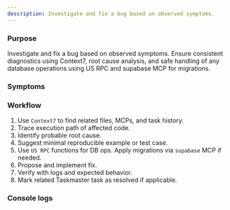 ```yaml
---
description: Investigate and fix a bug based on observed symptoms. 
---
```


### Purpose
Investigate and fix a bug based on observed symptoms. Ensure consistent diagnostics using Context7, root cause analysis, and safe handling of any database operations using US RPC and supabase MCP for migrations.


### Symptoms



### Workflow
1. Use `Context7` to find related files, MCPs, and task history.
2. Trace execution path of affected code.
3. Identify probable root cause.
4. Suggest minimal reproducible example or test case.
5. Use `US RPC` functions for DB ops. Apply migrations via `supabase` MCP if needed.
6. Propose and implement fix.
7. Verify with logs and expected behavior.
8. Mark related Taskmaster task as resolved if applicable.

### Console logs


